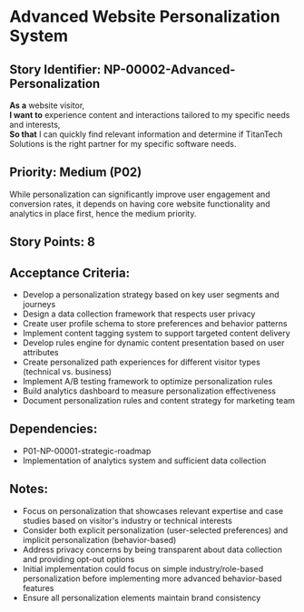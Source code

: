 # Advanced Website Personalization System

## Story Identifier: NP-00002-Advanced-Personalization

**As a** website visitor,  
**I want to** experience content and interactions tailored to my specific needs and interests,  
**So that** I can quickly find relevant information and determine if TitanTech Solutions is the right partner for my specific software needs.

## Priority: Medium (P02)
While personalization can significantly improve user engagement and conversion rates, it depends on having core website functionality and analytics in place first, hence the medium priority.

## Story Points: 8

## Acceptance Criteria:
- Develop a personalization strategy based on key user segments and journeys
- Design a data collection framework that respects user privacy
- Create user profile schema to store preferences and behavior patterns
- Implement content tagging system to support targeted content delivery
- Develop rules engine for dynamic content presentation based on user attributes
- Create personalized path experiences for different visitor types (technical vs. business)
- Implement A/B testing framework to optimize personalization rules
- Build analytics dashboard to measure personalization effectiveness
- Document personalization rules and content strategy for marketing team

## Dependencies:
- P01-NP-00001-strategic-roadmap
- Implementation of analytics system and sufficient data collection

## Notes:
- Focus on personalization that showcases relevant expertise and case studies based on visitor's industry or technical interests
- Consider both explicit personalization (user-selected preferences) and implicit personalization (behavior-based)
- Address privacy concerns by being transparent about data collection and providing opt-out options
- Initial implementation could focus on simple industry/role-based personalization before implementing more advanced behavior-based features
- Ensure all personalization elements maintain brand consistency
